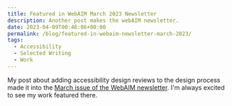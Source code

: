 ```yaml
---
title: Featured in WebAIM March 2023 Newsletter
description: Another post makes the webAIM newsletter.
date: 2023-04-09T00:46:06+00:00
permalink: /blog/featured-in-webaim-newsletter-march-2023/
tags:
  - Accessibility
  - Selected Writing
  - Work
---
```


My post about adding accessibility design reviews to the design process made it into the [March issue of the WebAIM newsletter](https://webaim.org/newsletter/2023/march). I'm always excited to see my work featured there.
